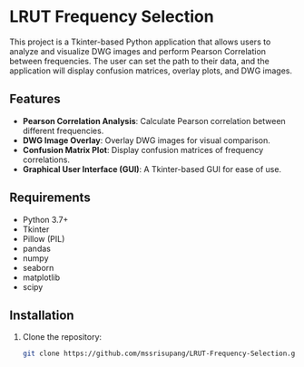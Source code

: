# LRUT Frequency Selection

This project is a Tkinter-based Python application that allows users to analyze and visualize DWG images and perform Pearson Correlation between frequencies. The user can set the path to their data, and the application will display confusion matrices, overlay plots, and DWG images.

## Features

- **Pearson Correlation Analysis**: Calculate Pearson correlation between different frequencies.
- **DWG Image Overlay**: Overlay DWG images for visual comparison.
- **Confusion Matrix Plot**: Display confusion matrices of frequency correlations.
- **Graphical User Interface (GUI)**: A Tkinter-based GUI for ease of use.

## Requirements

- Python 3.7+
- Tkinter
- Pillow (PIL)
- pandas
- numpy
- seaborn
- matplotlib
- scipy

## Installation

1. Clone the repository:

   ```bash
   git clone https://github.com/mssrisupang/LRUT-Frequency-Selection.git
